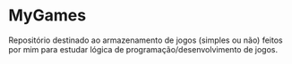# MyGames

Repositório destinado ao armazenamento de jogos (simples ou não) feitos por mim para estudar lógica de programação/desenvolvimento de jogos.
